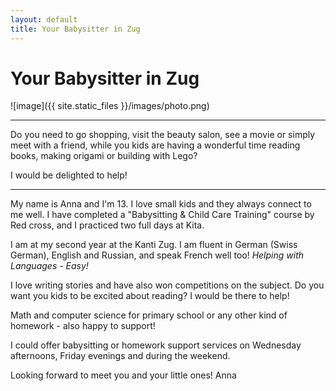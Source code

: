 ```yaml
---
layout: default
title: Your Babysitter in Zug
---
```


# Your Babysitter in Zug

![image]({{ site.static_files }}/images/photo.png)

---

Do you need to go shopping, visit the beauty salon, see a movie or simply meet with a friend, while you kids are having a wonderful time reading books, making origami or building with Lego? 

I would be delighted to help!

---

My name is Anna and I'm 13.
I love small kids and they always connect to me well.
I have completed a "Babysitting & Child Care Training" course by Red cross, and I practiced two full days at Kita.

I am at my second year at the Kanti Zug.
I am fluent in German (Swiss German), English and Russian, and speak French well too! _Helping with Languages - Easy!_

I love writing stories and have also won competitions on the subject.
Do you want you kids to be excited about reading? I would be there to help!

Math and computer science for primary school or any other kind of homework - also happy to support!

I could offer babysitting or homework support services on Wednesday afternoons, Friday evenings and during the weekend.

Looking forward to meet you and your little ones!
Anna
